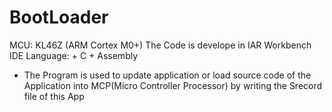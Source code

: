 # BootLoader
  MCU: KL46Z (ARM Cortex M0+)
  The Code is develope in IAR Workbench IDE
  Language: + C
            + Assembly

  - The Program is used to update application or load source code of the Application into MCP(Micro Controller Processor) by writing the Srecord file of this App
